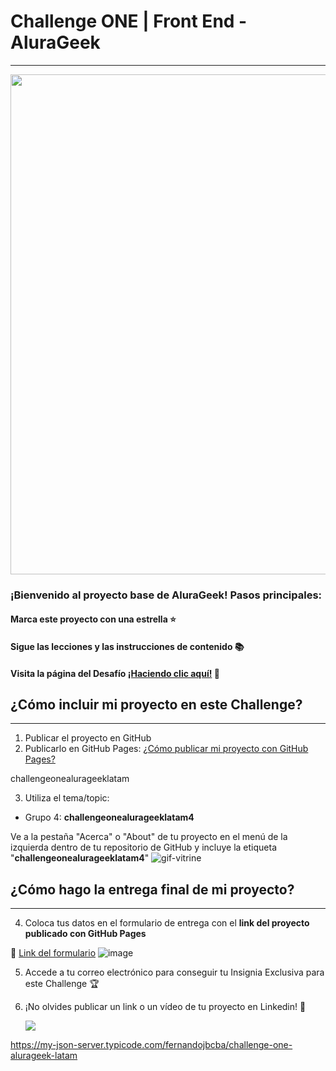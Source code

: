 # Challenge ONE | Front End - AluraGeek
---
<p align="center" >
     <img width="800" heigth="400" src="https://user-images.githubusercontent.com/91544872/153603780-b5e5b462-893b-471c-9b7f-7f57ad2aaff3.png">
</p>

### ¡Bienvenido al proyecto base de AluraGeek! Pasos principales:

#### Marca este proyecto con una estrella ⭐
#### Sigue las lecciones y las instrucciones de contenido 📚
#### Visita la página del Desafío [¡Haciendo clic aquí!](https://www.aluracursos.com/challenges/oracle-one-front-end) 📃

## ¿Cómo incluir mi proyecto en este Challenge?
---

1) Publicar el proyecto en GitHub
2) Publicarlo en GitHub Pages: [¿Cómo publicar mi proyecto con GitHub Pages?](https://docs.github.com/pt/pages/getting-started-with-github-pages/creating-a-github-pages-site) 

challengeonealurageeklatam

3) Utiliza el tema/topic:

- Grupo 4: **challengeonealurageeklatam4**

Ve a la pestaña "Acerca" o "About" de tu proyecto en el menú de la izquierda dentro de tu repositorio de GitHub y incluye la etiqueta "**challengeonealurageeklatam4**" 
![gif-vitrine](https://user-images.githubusercontent.com/91544872/153601047-62aee6cb-e3cf-42b3-92c3-7130c996113f.gif)

## ¿Cómo hago la entrega final de mi proyecto?
---

4) Coloca tus datos en el formulario de entrega con el **link del proyecto publicado con GitHub Pages**

🔹 [Link del formulario](https://lp.alura.com.br/alura-latam-entrega-challenge-one-esp-front-end)
![image](https://user-images.githubusercontent.com/92184087/208179417-7965c06e-21d6-4174-b76a-95ec648edc00.png)
 
 

5) Accede a tu correo electrónico para conseguir tu Insignia Exclusiva para este Challenge 🏆
6) ¡No olvides publicar un link o un vídeo de tu proyecto en Linkedin! 🏁

     <a href="https://www.linkedin.com/company/alura-latam/mycompany/" target="_blank"><img src="https://img.shields.io/badge/-LinkedIn-%230077B5?style=for-the-badge&logo=linkedin&logoColor=white" target="_blank"></a>


https://my-json-server.typicode.com/fernandojbcba/challenge-one-alurageek-latam
